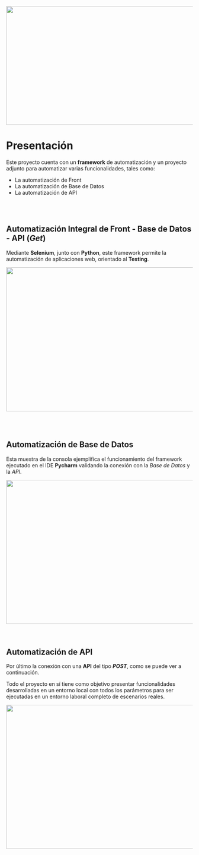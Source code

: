 <div align="center"><img src="https://lh3.googleusercontent.com/fife/AAWUweUgvfiPDj0ldWiAzDVFEkTJqAzm70Q1T5kKFJHQmDJlXpHQNjw_uwe_LHYuKZpjRwbsvZXJFcVctker_6JZXJe2Q5Va-aWVbJqKJev744BtpZyxEzsGbkhR9iwzYG4wVRnjINk1JE-SDfQCAVzcRrozMbzxzRNsAvIxSO4hfng1xyDdFAxV9wdvPz-sGY6y1rliPmac2kjHWFAm0vRxX2tWYfOWpoWcZSlWMLUtcE2UrvNhxhGeO7uFAKCaIYeG45F5td8QlrjPf7zNHA-9EZNRPGdfst-NrMSOYL4W5Ag7-4XonHZ_d7Uy4fGesla2OxNQo4zjzM-bk-4-9aMm0sBxIyOtrWYff4lmETxBoS-PS7FMAReReInZFyRcHibkQd5R9ihWIt_RjhurlqvOBwQfRkCX1M76IL0g-7wbNP73RpaLnuo_VYfiz523GIieVhO5G5c2LhwScJGAmU2VQ1FGThCw58RvQ08LNKpeCZMIKLq_JU-nXJlcJtGfyhsD8ZE-B__MYN1p0C7NeAVaVbeIS0sdWBk2BiakvTtMZ2ithHC85OKpCI2BvuHKRkM8jWKWfxl19XGwntdYLGqmMSJazbKTGGzw7T7Q9P8N5VD05_OpmgVofq5qWc3oPcGmmQHBs5K_HRcICHrT4DdhOkeT0Ef8OOpp1TGdpyEE4-UVXI9R3CQDhwHmjMCAvXL6L7s8uU6Z9gGbslN7fAQuzM936mORqB71rA=w805-h568-ft" height="320" width="720"></div>


# Presentación

Este proyecto cuenta con un **framework** de automatización y un proyecto adjunto para automatizar varias funcionalidades, tales como:

- La automatización de Front
- La automatización de Base de Datos
- La automatización de API

<br></br>
## Automatización Integral de Front - Base de Datos - API (_Get_)

Mediante **Selenium**, junto con **Python**, este framework permite la automatización de aplicaciones web, orientado al **Testing**.

<div align="center"><img src="https://lh3.googleusercontent.com/fife/AAWUweUnEhhlpmx19QmhCkrCVAaVz7_emVxOsyTC_-M2NawfMWjtP1EUVUAS68AnhTQ-dZZ1FN-32rn4DPwvw0F7CRLsxNPMfplKuoCeKHVlnYWmdaestrW69KxbzJjO9LNIC1rSD0ROdogVIzLPZTCqx0SAkKFGSmRmTDKyIVn0mKWrsjreKMGIhYnfOBGX7ItbM9NT2uSemDJznDMQMp77FcULNOsRpsL0FSujSRw6Ialatt26igHKiwQaEwp8kL0Mzc5PENHNZmzlwpBELZQvnISpxXafUINmX4to13QWQtQfWmLQOsIw3N9Oru_Sbxt2T6z5_F-QN3NceiBxl_qxWHTUIv8GBDoZnaXM0B--vLX0l2INGAeNxSyZQj2bK3Snk-6KT-JM3HyQNIgd0ztizJqc9cRFGEzs5H9jZHBp13h9Yu8R7gvjSSjWSMf5zLEs6ZyeETZlrmF9i-27oEHRIJM4fN9h_dRKRdZMXFDfhRMUL9q2rYpY64h9b-LYfE3aAtT5qW1sU5oy1fpJj4SKCmilr0NIDH7KULRPQc9koVT0Frpci0cZQrfIR_h0u8UX13Xn39L6Med3Za-ZWzd8o_0HyceciyhPsbxVIWxytFH3k48g6VpsXpRb2IwepXFtVK7mOpEWSz1H0PApfTVT6UF94bAE9j3sokwmEVPagPH63o1n--YEEiRFKn_K09aTxdDGK-fiKUcZhUeviMr2hPrfq2vihFcpSA=w805-h568-ft" height="388" width="692"></div>

<br></br>
## Automatización de Base de Datos

Esta muestra de la consola ejemplifica el funcionamiento del framework ejecutado en el IDE **Pycharm** validando la conexión con la _Base de Datos_ y la _API_.
<div align="center"><img src="https://lh3.googleusercontent.com/fife/AAWUweUNVVDlwPbMQjQnZdd2LsbaVle4KdfIPzTufuTvWALfTlJ_jenGKHJpKBVvdlIERZ4Kae8Aw_9rYuecLSPDPyRSAYfZlbnAc2emD9aTIfcfjZYYPvgIiLrNIOXNYT8gh9W1WngtvAmR0VdT5taYsi4sTUstdYuF7qHrMxL7ZQc0bAcRg0_P-G5_W3HeMHW1vWkctNiv_ohJLIWiFMk_lQjDNdVSlAEx8C4tZMRJH6fVFCA6AY3SEdqCEWxJ9sVWwy34PauW_QETfUkNHAjjOhK7-M0zsw0y2QV458B1dnRS2skOqsQZ6mQkUAVwKjoOK1JeRy776Da72AO95ibXvFAB85VL98nJ_EiFwRHKsGcs3yDrrJfZ6rtUhmDxofB39d8WnYJ-IJSUo5HzvXl9xXCEkZ4KC4lV-VrYNykVt3_NvH4QVA5u9DAJllo9vW02esqPghCZ3EsrbhPLo4RoTteT4YHDBG-qaQWMwz8fnDFI4W1GvgqlYO8_A7vjCYC2A4go4m47DPxbAgA-OA5nxxO-ZPdgCKtHe9g2EEmr499iYcuCOht8KtOctxbJIf_7PHngA1KweW2uLWIycaFW9npDBgdA7sPH036fX7NE9uDB8dEBaj6sdp6_deF9Ng52SC_Nbirug8M2HomtQgLlEVN8sig5RdEou_Hw_O28OyPZlppU3fzXu15P0zAcBFT8PeKJDXfzp9s3TpQsCedR5KhDEtd8euQHRA=w805-h568-ft" height="388" width="692"></div>
<br></br>

## Automatización de **API**

Por último la conexión con una **API** del tipo _**POST**_, como se puede ver a continuación.

Todo el proyecto en sí tiene como objetivo presentar funcionalidades desarrolladas en un entorno local con todos los parámetros para ser ejecutadas en un entorno laboral completo de escenarios reales.
<div align="center"><img src="https://lh3.googleusercontent.com/fife/AAWUweXg4DjVCLPxJTZOfZx4zuOmANLYmPnD5O0Wveyf2HVKIOU4m3kCJLXQnLlE14epl75KFhJQCqDMvR5F-Lum2zxI1YA54oGgLBdW6uRqacHWbsbAGmkXckGnAKHGCA6VgMR3DtMwmFYc1x5oIjtsxF513hrQlLqBYn9owNsDM-Hd2RqL1UUVdPcarY2ENGTG2q6sLbOt7KeDYym-KKC1bJL9xnx8Y9uW5idIXlVwqAaeb6FTgfzUQJSHq_I2916_dXX5p4opNxTzfdgLpF2X9qX-9BlWC63B3HBpn8g-Ks4JuwBj66rSVzIQfSDBsucFu7EoY5aygxLiowLq97TVk3iUaPhipuQMj8Oj-5Z3y9oW1PeMs3MsZzEJHgbYRdlq6cyb4Fp3E_t-V1ZEQYFRhTHKjR85Wfdk_LqIUyOn3cEjNwkSJiNAop4ZPYI_0aLvVYfxqkEiEzrFM6U-sJ2hG8yHPsWr4725gkHThVxehhPl4I5azOfQeFzWssawpbNUiEzZJ-JJZb7N1fREu6QWgqZyHO7QxqX0JfnMAQ79vNSLYff9PIkthsofLYILDHYWHB-OdBATqfgzOo6Co7BbhP3SLoyLLqbkW1KRLhinJ2B1gxk9qIV81uzSOgLZGsJ0eQZHH5q5iz8oh99BdAS2M9a4jNObIc8xjVxx0kAe--30Bc7xeBbvncBVug2LYEAIlHEve2BZ4G6pxIPWUCEWrSpO-01-KcEpCg=w805-h568-ft" height="388" width="692"></div>
